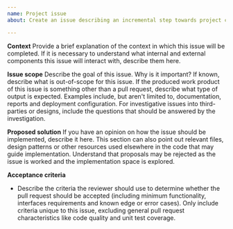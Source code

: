 ```yaml
---
name: Project issue
about: Create an issue describing an incremental step towards project completion

---
```


**Context**
Provide a brief explanation of the context in which this issue will be completed. If it is necessary to understand what internal and external components this issue will interact with, describe them here.

**Issue scope**
Describe the goal of this issue. Why is it important? If known, describe what is out-of-scope for this issue. If the produced work product of this issue is something other than a pull request, describe what type of output is expected. Examples include, but aren't limited to, documentation, reports and deployment configuration. For investigative issues into third-parties or designs, include the questions that should be answered by the investigation.

**Proposed solution**
If you have an opinion on how the issue should be implemented, describe it here. This section can also point out relevant files, design patterns or other resources used elsewhere in the code that may guide implementation. Understand that proposals may be rejected as the issue is worked and the implementation space is explored.

**Acceptance criteria**
- Describe the criteria the reviewer should use to determine whether the pull request should be accepted (including minimum functionality, interfaces requirements and known edge or error cases). Only include criteria unique to this issue, excluding general pull request characteristics like code quality and unit test coverage.
